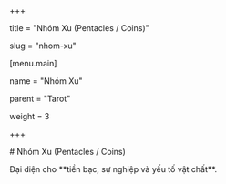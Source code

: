 +++

title = "Nhóm Xu (Pentacles / Coins)"

slug = "nhom-xu"



\[menu.main]

name = "Nhóm Xu"

parent = "Tarot"

weight = 3

+++



\# Nhóm Xu (Pentacles / Coins)



Đại diện cho \*\*tiền bạc, sự nghiệp và yếu tố vật chất\*\*.



